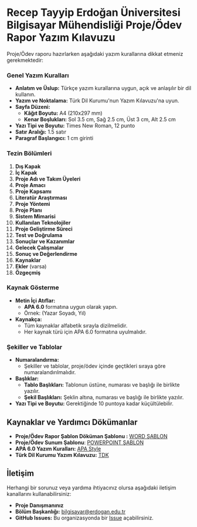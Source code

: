 # Recep Tayyip Erdoğan Üniversitesi Bilgisayar Mühendisliği Proje/Ödev Rapor Yazım Kılavuzu

Proje/Ödev raporu hazırlarken aşağıdaki yazım kurallarına dikkat etmeniz gerekmektedir:

### Genel Yazım Kuralları

- **Anlatım ve Üslup:** Türkçe yazım kurallarına uygun, açık ve anlaşılır bir dil kullanın.
- **Yazım ve Noktalama:** Türk Dil Kurumu'nun Yazım Kılavuzu'na uyun.
- **Sayfa Düzeni:**
  - **Kâğıt Boyutu:** A4 (210x297 mm)
  - **Kenar Boşlukları:** Sol 3.5 cm, Sağ 2.5 cm, Üst 3 cm, Alt 2.5 cm
- **Yazı Tipi ve Boyutu:** Times New Roman, 12 punto
- **Satır Aralığı:** 1.5 satır
- **Paragraf Başlangıcı:** 1 cm girinti

### Tezin Bölümleri

1. **Dış Kapak**
2. **İç Kapak**
3. **Proje Adı ve Takım Üyeleri**
4. **Proje Amacı**
5. **Proje Kapsamı**
6. **Literatür Araştırması**
7. **Proje Yöntemi**
8. **Proje Planı**
9. **Sistem Mimarisi**
10. **Kullanılan Teknolojiler**
11. **Proje Geliştirme Süreci**
12. **Test ve Doğrulama**
13. **Sonuçlar ve Kazanımlar**
14. **Gelecek Çalışmalar**
15. **Sonuç ve Değerlendirme**
17. **Kaynaklar**
18. **Ekler** (varsa)
19. **Özgeçmiş**

### Kaynak Gösterme

- **Metin İçi Atıflar:**
  - **APA 6.0** formatına uygun olarak yapın.
  - Örnek: (Yazar Soyadı, Yıl)
- **Kaynakça:**
  - Tüm kaynaklar alfabetik sırayla dizilmelidir.
  - Her kaynak türü için APA 6.0 formatına uyulmalıdır.

### Şekiller ve Tablolar

- **Numaralandırma:**
  - Şekiller ve tablolar, proje/ödev içinde geçtikleri sıraya göre numaralandırılmalıdır.
- **Başlıklar:**
  - **Tablo Başlıkları:** Tablonun üstüne, numarası ve başlığı ile birlikte yazılır.
  - **Şekil Başlıkları:** Şeklin altına, numarası ve başlığı ile birlikte yazılır.
- **Yazı Tipi ve Boyutu:** Gerektiğinde 10 puntoya kadar küçültülebilir.

## Kaynaklar ve Yardımcı Dökümanlar

- **Proje/Ödev Rapor Şablon Döküman Şablonu :** [WORD ŞABLON](./proje-dokuman-sablonu/Proje-Rapor-Sablonu.docx)
- **Proje/Ödev Sunum Şablonu**: [POWERPOINT ŞABLON](./proje-sunum-sablonu/Proje-Sunum-Sablonu.pptx)
- **APA 6.0 Yazım Kuralları:** [APA Style](https://www.apastyle.org)
- **Türk Dil Kurumu Yazım Kılavuzu:** [TDK](https://www.tdk.gov.tr)

## İletişim

Herhangi bir sorunuz veya yardıma ihtiyacınız olursa aşağıdaki iletişim kanallarını kullanabilirsiniz:

- **Proje Danışmanınız**
- **Bölüm Başkanlığı:** bilgisayar@erdogan.edu.tr
- **GitHub Issues:** Bu organizasyonda bir [Issue](https://github.com/rteu-ceng/rteu-ceng-project-homework-report-template/issues) açabilirsiniz.